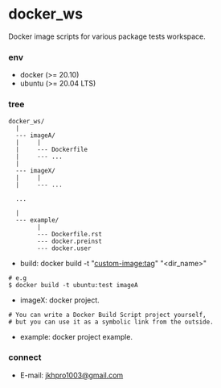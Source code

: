# docker_ws
Docker image scripts for various package tests workspace.

### env
- docker (>= 20.10)
- ubuntu (>= 20.04 LTS)

### tree
```
docker_ws/
  |
  --- imageA/
  |     |
  |     --- Dockerfile
  |     --- ...
  |
  --- imageX/
  |     |
  |     --- ...

  ...

  |
  --- example/
        |
        --- Dockerfile.rst
        --- docker.preinst
        --- docker.user
```

- build: docker build -t "<custom-image:tag>" "<dir_name>"
```
# e.g
$ docker build -t ubuntu:test imageA
```

- imageX: docker project.
```
# You can write a Docker Build Script project yourself,
# but you can use it as a symbolic link from the outside.
```

- example: docker project example.

### connect
- E-mail: <jkhpro1003@gmail.com>
